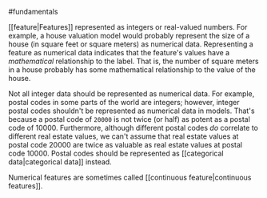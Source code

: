 #fundamentals

[[feature|Features]] represented as integers or real-valued numbers.
For example, a house valuation model would probably represent the size
of a house (in square feet or square meters) as numerical data. Representing
a feature as numerical data indicates that the feature&#39;s values have
a <em>mathematical</em> relationship to the label.
That is, the number of square meters in a house probably has some
mathematical relationship to the value of the house.

Not all integer data should be represented as numerical data. For example,
postal codes in some parts of the world are integers; however, integer postal
codes shouldn&#39;t be represented as numerical data in models. That&#39;s because a
postal code of <code translate="no" dir="ltr">20000</code> is not twice (or half) as potent as a postal code of
10000. Furthermore, although different postal codes <em>do</em> correlate to different
real estate values, we can&#39;t assume that real estate values at postal code
20000 are twice as valuable as real estate values at postal code 10000.
Postal codes should be represented as [[categorical data|categorical data]]
instead.

Numerical features are sometimes called
[[continuous feature|continuous features]].

